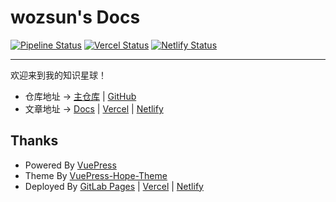 # wozsun's Docs

[![Pipeline Status](https://code.wozsun.com/docs/docs.wozsun.com/badges/main/pipeline.svg?key_text=Pages&key_width=45)](https://code.wozsun.com/docs/docs.wozsun.com/-/commits/main) [![Vercel Status](https://vercelbadge.vercel.app/api/wozsun/Docs)](https://vercel.com/wozsun/Docs) [![Netlify Status](https://api.netlify.com/api/v1/badges/603e9a4a-76fb-44ef-98c0-741dd6597a64/deploy-status)](https://app.netlify.com/sites/wozsun-docs/deploys)

---

欢迎来到我的知识星球！

- 仓库地址 -> [主仓库](https://code.wozsun.com/docs/docs.wozsun.com) | [GitHub](https://github.com/wozsun/Docs)
- 文章地址 -> [Docs](https://docs.wozsun.com) | [Vercel](https://wozsun-docs.vercel.app) | [Netlify](https://wozsun-docs.netlify.app/)

## Thanks

- Powered By [VuePress](https://v2.vuepress.vuejs.org)
- Theme By [VuePress-Hope-Theme](https://theme-hope.vuejs.press)
- Deployed By [GitLab Pages](https://docs.gitlab.com/ee/user/project/pages/) | [Vercel](https://vercel.com) | [Netlify](https://www.netlify.com)
